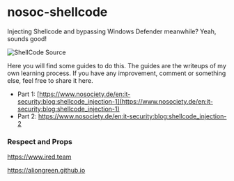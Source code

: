 # nosoc-shellcode

Injecting Shellcode and bypassing Windows Defender meanwhile? Yeah, sounds good!

![ShellCode Source](https://www.nosociety.de/_media/it-security:shellcode-part1.jpg?cache=&w=482&h=273&tok=c4b227)

Here you will find some guides to do this. The guides are the writeups of my own learning process. If you have any improvement, comment or something else, feel free to share it here.

* Part 1: [https://www.nosociety.de/en:it-security:blog:shellcode_injection-1](https://www.nosociety.de/en:it-security:blog:shellcode_injection-1)
* Part 2: https://www.nosociety.de/en:it-security:blog:shellcode_injection-2

### Respect and Props

https://www.ired.team

https://aliongreen.github.io
